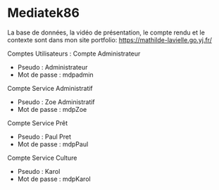 # Mediatek86
La base de données, la vidéo de présentation, le compte rendu et le contexte sont dans mon site portfolio: https://mathilde-lavielle.go.yj.fr/


Comptes Utilisateurs : 
Compte Administrateur 
 - Pseudo : Administrateur
 - Mot de passe : mdpadmin 

Compte Service Administratif
 - Pseudo : Zoe Administratif
 - Mot de passe : mdpZoe

Compte Service Prêt
 - Pseudo : Paul Pret
 - Mot de passe : mdpPaul

Compte Service Culture
- Pseudo : Karol
- Mot de passe : mdpKarol
